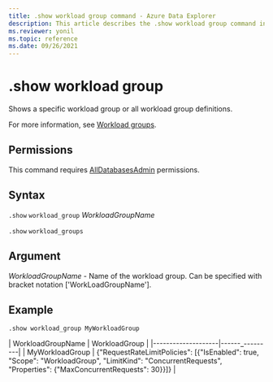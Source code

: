 ```yaml
---
title: .show workload group command - Azure Data Explorer
description: This article describes the .show workload group command in Azure Data Explorer.
ms.reviewer: yonil
ms.topic: reference
ms.date: 09/26/2021
---
```

# .show workload group

Shows a specific workload group or all workload group definitions.

For more information, see [Workload groups](workload-groups.md).

## Permissions

This command requires [AllDatabasesAdmin](../management/access-control/role-based-access-control.md) permissions.

## Syntax

`.show` `workload_group` *WorkloadGroupName*

`.show` `workload_groups`

## Argument

*WorkloadGroupName* - Name of the workload group. Can be specified with bracket notation ['WorkLoadGroupName'].

## Example

```kusto
.show workload_group MyWorkloadGroup
```

| WorkloadGroupName  | WorkloadGroup  |
|--------------------|------_---------|
| MyWorkloadGroup    | {"RequestRateLimitPolicies": [{"IsEnabled": true, "Scope": "WorkloadGroup", "LimitKind": "ConcurrentRequests", "Properties": {"MaxConcurrentRequests": 30}}]} |
